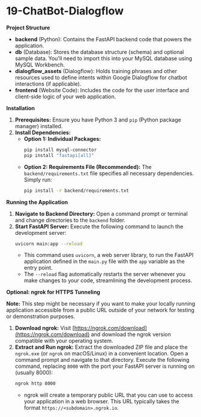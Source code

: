 # 19-ChatBot-Dialogflow

**Project Structure**

* **backend** (Python): Contains the FastAPI backend code that powers the application.
* **db** (Database): Stores the database structure (schema) and optional sample data. You'll need to import this into your MySQL database using MySQL Workbench.
* **dialogflow_assets** (Dialogflow): Holds training phrases and other resources used to define intents within Google Dialogflow for chatbot interactions (if applicable).
* **frontend** (Website Code): Includes the code for the user interface and client-side logic of your web application.

**Installation**

1. **Prerequisites:** Ensure you have Python 3 and `pip` (Python package manager) installed.
2. **Install Dependencies:**
   - **Option 1: Individual Packages:**
     ```bash
     pip install mysql-connector
     pip install "fastapi[all]"
     ```
   - **Option 2: Requirements File (Recommended):**
     The `backend/requirements.txt` file specifies all necessary dependencies. Simply run:
     ```bash
     pip install -r backend/requirements.txt
     ```

**Running the Application**

1. **Navigate to Backend Directory:** Open a command prompt or terminal and change directories to the `backend` folder.
2. **Start FastAPI Server:** Execute the following command to launch the development server:
   ```bash
   uvicorn main:app --reload
   ```
   - This command uses `uvicorn`, a web server library, to run the FastAPI application defined in the `main.py` file with the `app` variable as the entry point.
   - The `--reload` flag automatically restarts the server whenever you make changes to your code, streamlining the development process.

**Optional: ngrok for HTTPS Tunneling**

**Note:** This step might be necessary if you want to make your locally running application accessible from a public URL outside of your network for testing or demonstration purposes.

1. **Download ngrok:** Visit [https://ngrok.com/download](https://ngrok.com/download) and download the ngrok version compatible with your operating system.
2. **Extract and Run ngrok:** Extract the downloaded ZIP file and place the `ngrok.exe` (or `ngrok` on macOS/Linux) in a convenient location. Open a command prompt and navigate to that directory. Execute the following command, replacing `8000` with the port your FastAPI server is running on (usually 8000):
   ```bash
   ngrok http 8000
   ```
   - ngrok will create a temporary public URL that you can use to access your application in a web browser. This URL typically takes the format `https://<subdomain>.ngrok.io`.
